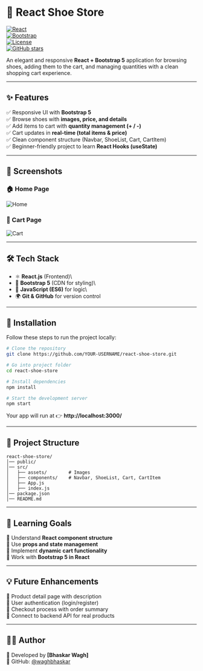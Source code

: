# 👟 React Shoe Store

[![React](https://img.shields.io/badge/React-18.0-blue?logo=react)](https://react.dev/)\
[![Bootstrap](https://img.shields.io/badge/Bootstrap-5-purple?logo=bootstrap)](https://getbootstrap.com/)\
[![License](https://img.shields.io/badge/License-MIT-green.svg)](./LICENSE)\
[![GitHub
stars](https://img.shields.io/github/stars/YOUR-USERNAME/react-shoe-store?style=social)](https://github.com/YOUR-USERNAME/react-shoe-store/stargazers)

An elegant and responsive **React + Bootstrap 5** application for
browsing shoes, adding them to the cart, and managing quantities with a
clean shopping cart experience.

------------------------------------------------------------------------

## ✨ Features

✅ Responsive UI with **Bootstrap 5**\
✅ Browse shoes with **images, price, and details**\
✅ Add items to cart with **quantity management (+ / -)**\
✅ Cart updates in **real-time (total items & price)**\
✅ Clean component structure (Navbar, ShoeList, Cart, CartItem)\
✅ Beginner-friendly project to learn **React Hooks (useState)**

------------------------------------------------------------------------

## 📸 Screenshots

### 🏠 Home Page

![Home](./src/assets/home-screenshot.png)

### 🛒 Cart Page

![Cart](./src/assets/cart-screenshot.png)

------------------------------------------------------------------------

## 🛠️ Tech Stack

-   ⚛️ **React.js** (Frontend)\
-   🎨 **Bootstrap 5** (CDN for styling)\
-   📜 **JavaScript (ES6)** for logic\
-   🌍 **Git & GitHub** for version control

------------------------------------------------------------------------

## 🚀 Installation

Follow these steps to run the project locally:

``` bash
# Clone the repository
git clone https://github.com/YOUR-USERNAME/react-shoe-store.git

# Go into project folder
cd react-shoe-store

# Install dependencies
npm install

# Start the development server
npm start
```

Your app will run at 👉 **http://localhost:3000/**

------------------------------------------------------------------------

## 📂 Project Structure

    react-shoe-store/
    │── public/
    │── src/
    │   ├── assets/        # Images
    │   ├── components/    # Navbar, ShoeList, Cart, CartItem
    │   ├── App.js
    │   ├── index.js
    │── package.json
    │── README.md

------------------------------------------------------------------------

## 🎯 Learning Goals

📌 Understand **React component structure**\
📌 Use **props and state management**\
📌 Implement **dynamic cart functionality**\
📌 Work with **Bootstrap 5 in React**

------------------------------------------------------------------------

## 💡 Future Enhancements

🔹 Product detail page with description\
🔹 User authentication (login/register)\
🔹 Checkout process with order summary\
🔹 Connect to backend API for real products

------------------------------------------------------------------------

## 👨‍💻 Author

👋 Developed by **\[Bhaskar Wagh\]**\
📌 GitHub: [@waghbhaskar](https://github.com/waghbhaskar)
